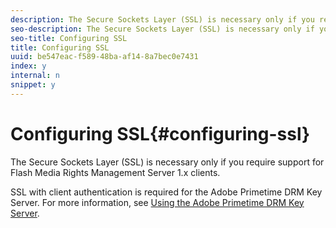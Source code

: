 ```yaml
---
description: The Secure Sockets Layer (SSL) is necessary only if you require support for Flash Media Rights Management Server 1.x clients.
seo-description: The Secure Sockets Layer (SSL) is necessary only if you require support for Flash Media Rights Management Server 1.x clients.
seo-title: Configuring SSL
title: Configuring SSL
uuid: be547eac-f589-48ba-af14-8a7bec0e7431
index: y
internal: n
snippet: y
---
```


# Configuring SSL{#configuring-ssl}

The Secure Sockets Layer (SSL) is necessary only if you require support for Flash Media Rights Management Server 1.x clients.

SSL with client authentication is required for the Adobe Primetime DRM Key Server. For more information, see [Using the Adobe Primetime DRM Key Server](http://help.adobe.com/en_US/primetime/drm/5.3/using-the-drm-key-server/index.html#concept-Using_the_Adobe_Primetime_DRM_Key_Server). 
